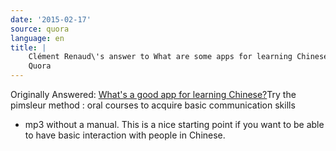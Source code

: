 ```yaml
---
date: '2015-02-17'
source: quora
language: en
title: |
    Clément Renaud\'s answer to What are some apps for learning Chinese? -
    Quora
---
```


Originally Answered: [What\'s a good app for learning
Chinese?](http://quora.com/Whats-a-good-app-for-learning-Chinese?no_redirect=1)Try
the pimsleur method : oral courses to acquire basic communication skills
- mp3 without a manual. This is a nice starting point if you want to be
able to have basic interaction with people in Chinese.
